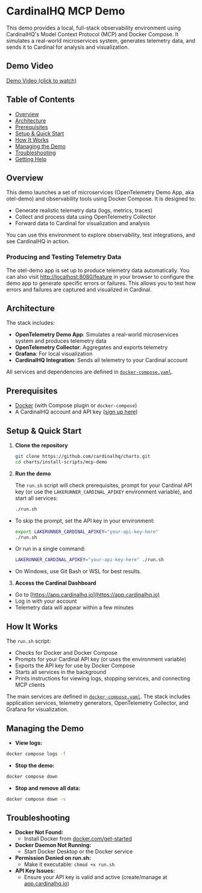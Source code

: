 
# CardinalHQ MCP Demo

This demo provides a local, full-stack observability environment using CardinalHQ's Model Context Protocol (MCP) and Docker Compose. It simulates a real-world microservices system, generates telemetry data, and sends it to Cardinal for analysis and visualization.

## Demo Video

[Demo Video (click to watch)](https://framerusercontent.com/assets/aUTaNbHiOMSY84wnisevq6ubVI.mp4)

## Table of Contents

- [Overview](#overview)
- [Architecture](#architecture)
- [Prerequisites](#prerequisites)
- [Setup & Quick Start](#setup--quick-start)
- [How It Works](#how-it-works)
- [Managing the Demo](#managing-the-demo)
- [Troubleshooting](#troubleshooting)
- [Getting Help](#getting-help)

## Overview

This demo launches a set of microservices (OpenTelemetry Demo App, aka otel-demo) and observability tools using Docker Compose. It is designed to:

- Generate realistic telemetry data (logs, metrics, traces)
- Collect and process data using OpenTelemetry Collector
- Forward data to Cardinal for visualization and analysis

You can use this environment to explore observability, test integrations, and see CardinalHQ in action.

### Producing and Testing Telemetry Data

The otel-demo app is set up to produce telemetry data automatically. You can also visit [http://localhost:8080/feature](http://localhost:8080/feature) in your browser to configure the demo app to generate specific errors or failures. This allows you to test how errors and failures are captured and visualized in Cardinal.

## Architecture

The stack includes:

- **OpenTelemetry Demo App**: Simulates a real-world microservices system and produces telemetry data
- **OpenTelemetry Collector**: Aggregates and exports telemetry
- **Grafana**: For local visualization
- **CardinalHQ Integration**: Sends all telemetry to your Cardinal account

All services and dependencies are defined in [`docker-compose.yaml`](./docker-compose.yaml).

## Prerequisites

- [Docker](https://www.docker.com/get-started) (with Compose plugin or `docker-compose`)
- A CardinalHQ account and API key ([sign up here](https://app.cardinalhq.io))

## Setup & Quick Start

1. **Clone the repository**

    ```bash
    git clone https://github.com/cardinalhq/charts.git
    cd charts/install-scripts/mcp-demo
    ```

2. **Run the demo**

    The `run.sh` script will check prerequisites, prompt for your Cardinal API key (or use the `LAKERUNNER_CARDINAL_APIKEY` environment variable), and start all services:

    ```bash
    ./run.sh
    ```

- To skip the prompt, set the API key in your environment:

   ```bash
   export LAKERUNNER_CARDINAL_APIKEY="your-api-key-here"
   ./run.sh
   ```

- Or run in a single command:

   ```bash
   LAKERUNNER_CARDINAL_APIKEY="your-api-key-here" ./run.sh
   ```

- On Windows, use Git Bash or WSL for best results.

3. **Access the Cardinal Dashboard**

- Go to [https://app.cardinalhq.io](https://app.cardinalhq.io)
- Log in with your account
- Telemetry data will appear within a few minutes

## How It Works

The `run.sh` script:

- Checks for Docker and Docker Compose
- Prompts for your Cardinal API key (or uses the environment variable)
- Exports the API key for use by Docker Compose
- Starts all services in the background
- Prints instructions for viewing logs, stopping services, and connecting MCP clients

The main services are defined in [`docker-compose.yaml`](./docker-compose.yaml). The stack includes application services, telemetry generators, OpenTelemetry Collector, and Grafana for visualization.

## Managing the Demo

- **View logs:**

 ```bash
 docker compose logs -f
 ```

- **Stop the demo:**

 ```bash
 docker compose down
 ```

- **Stop and remove all data:**

 ```bash
 docker compose down -v
 ```

## Troubleshooting

- **Docker Not Found:**
  - Install Docker from [docker.com/get-started](https://www.docker.com/get-started)
- **Docker Daemon Not Running:**
  - Start Docker Desktop or the Docker service
- **Permission Denied on run.sh:**
  - Make it executable: `chmod +x run.sh`
- **API Key Issues:**
  - Ensure your API key is valid and active (create/manage at [app.cardinalhq.io](https://app.cardinalhq.io))
